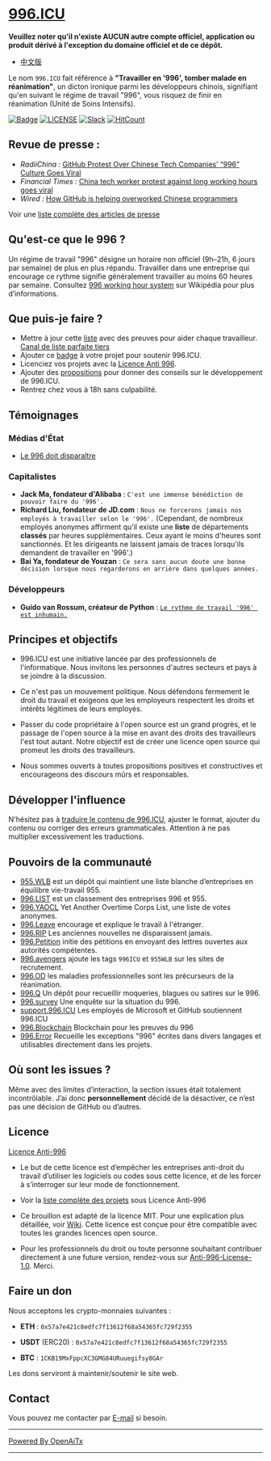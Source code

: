 [996.ICU](https://996.icu/#/en_US)
=======
**Veuillez noter qu'il n'existe AUCUN autre compte officiel, application ou produit dérivé à l'exception du domaine officiel et de ce dépôt.**

* [中文版](./README_CN.md)

Le nom `996.ICU` fait référence à **"Travailler en '996', tomber malade en réanimation"**, un dicton ironique parmi les développeurs chinois, signifiant qu'en suivant le régime de travail "996", vous risquez de finir en réanimation (Unité de Soins Intensifs).

[![Badge](https://img.shields.io/badge/link-996.icu-%23FF4D5B.svg?style=flat-square)](https://996.icu/#/en_US)
[![LICENSE](https://img.shields.io/badge/license-Anti%20996-blue.svg?style=flat-square)](https://github.com/996icu/996.ICU/blob/master/LICENSE)
[![Slack](https://img.shields.io/badge/slack-996icu-green.svg?style=flat-square)](https://join.slack.com/t/996icu/shared_invite/enQtNjI0MjEzMTUxNDI0LTkyMGViNmJiZjYwOWVlNzQ3NmQ4NTQyMDRiZTNmOWFkMzYxZWNmZGI0NDA4MWIwOGVhOThhMzc3NGQyMDBhZDc)
[![HitCount](http://hits.dwyl.com/996icu/996ICU.svg)](http://hits.dwyl.com/996icu/996ICU)


Revue de presse :
---
* *RadiiChina :* [GitHub Protest Over Chinese Tech Companies’ “996” Culture Goes Viral](https://radiichina.com/github-protest-chinese-tech-996/)
* *Financial Times :*  [China tech worker protest against long working hours goes viral](https://www.ft.com/content/72754638-55d1-11e9-91f9-b6515a54c5b1)
* *Wired :* [How GitHub is helping overworked Chinese programmers](https://www.wired.com/story/how-github-helping-overworked-chinese-programmers/)

Voir une [liste complète des articles de presse](externals/news_EN.md)



Qu'est-ce que le 996 ?
---

Un régime de travail "996" désigne un horaire non officiel (9h–21h, 6 jours par semaine) de plus en plus répandu. Travailler dans une entreprise qui encourage ce rythme signifie généralement travailler au moins 60 heures par semaine.
Consultez [996 working hour system](https://en.wikipedia.org/wiki/996_working_hour_system) sur Wikipédia pour plus d’informations.


Que puis-je faire ?
---

- Mettre à jour cette [liste](blacklist/README.md) avec des preuves pour aider chaque travailleur.  [Canal de liste parfaite tiers](https://www.996action.com/index.php/889799)
- Ajouter ce [badge](externals/instruction.md) à votre projet pour soutenir 996.ICU.  
- Licenciez vos projets avec la [Licence Anti 996](LICENSE).  
- Ajouter des [propositions](proposal/README.md) pour donner des conseils sur le développement de 996.ICU.
- Rentrez chez vous à 18h sans culpabilité.


Témoignages
---

### Médias d'État
- [Le 996 doit disparaître](http://www.xinhuanet.com/politics/2019-04/15/c_1124370790.htm)


### Capitalistes
- **Jack Ma, fondateur d'Alibaba** : `C'est une immense bénédiction de pouvoir faire du '996'.`
- **Richard Liu, fondateur de JD.com** : `Nous ne forcerons jamais nos employés à travailler selon le '996'.`
(Cependant, de nombreux employés anonymes affirment qu'il existe une **liste** de départements **classés** par heures supplémentaires. Ceux ayant le moins d'heures sont sanctionnés. Et les dirigeants ne laissent jamais de traces lorsqu'ils demandent de travailler en '996'.)
- **Bai Ya, fondateur de Youzan** : `Ce sera sans aucun doute une bonne décision lorsque nous regarderons en arrière dans quelques années.`

### Développeurs
- **Guido van Rossum, créateur de Python** : [`Le rythme de travail '996' est inhumain.`](https://twitter.com/gvanrossum/status/1111628076801236993)


Principes et objectifs
---

* 996.ICU est une initiative lancée par des professionnels de l'informatique. Nous invitons les personnes d'autres secteurs et pays à se joindre à la discussion.

* Ce n'est pas un mouvement politique. Nous défendons fermement le droit du travail et exigeons que les employeurs respectent les droits et intérêts légitimes de leurs employés.

* Passer du code propriétaire à l'open source est un grand progrès, et le passage de l'open source à la mise en avant des droits des travailleurs l'est tout autant. Notre objectif est de créer une licence open source qui promeut les droits des travailleurs.

* Nous sommes ouverts à toutes propositions positives et constructives et encourageons des discours mûrs et responsables.


Développer l'influence
---

N'hésitez pas à [traduire le contenu de 996.ICU](i18n/README.md), ajuster le format, ajouter du contenu ou corriger des erreurs grammaticales. Attention à ne pas multiplier excessivement les traductions.

Pouvoirs de la communauté
---

 - [955.WLB](https://github.com/formulahendry/955.WLB) est un dépôt qui maintient une liste blanche d’entreprises en équilibre vie-travail 955.
 - [996.LIST](https://github.com/fengT-T/996_list) est un classement des entreprises 996 et 955.
 - [996.YAOCL](https://github.com/boycott996/yaocl) Yet Another Overtime Corps List, une liste de votes anonymes.
 - [996.Leave](https://github.com/623637646/996.Leave) encourage et explique le travail à l'étranger.
 - [996.RIP](https://web.archive.org/web/20190422174052/https://996.rip/) Les anciennes nouvelles ne disparaissent jamais.
 - [996.Petition](https://github.com/xokctah/996.petition) initie des pétitions en envoyant des lettres ouvertes aux autorités compétentes.
 - [996.avengers](https://github.com/996-icu-avengers/Natasha) ajoute les tags `996ICU` et `955WLB` sur les sites de recrutement.
 - [996.OD](https://github.com/zheolong/996.OD.git) les maladies professionnelles sont les précurseurs de la réanimation.
 - [996.Q](https://github.com/alexddhuang/996.Q) Un dépôt pour recueillir moqueries, blagues ou satires sur le 996. 
 - [996.survey](https://github.com/0594mazhiyuan/996.survey) Une enquête sur la situation du 996.
 - [support.996.ICU](https://github.com/msworkers/support.996.ICU) Les employés de Microsoft et GitHub soutiennent 996.ICU
 - [996.Blockchain](https://github.com/996BC/996.Blockchain) Blockchain pour les preuves du 996
 - [996.Error](https://github.com/MagicLu550/996Error) Recueille les exceptions "996" écrites dans divers langages et utilisables directement dans les projets.

Où sont les issues ?
---

Même avec des limites d’interaction, la section issues était totalement incontrôlable.
J’ai donc **personnellement** décidé de la désactiver, ce n’est pas une décision de GitHub ou d’autres.


Licence
---

[Licence Anti-996](LICENSE)

 - Le but de cette licence est d’empêcher les entreprises anti-droit du travail d’utiliser les logiciels ou codes sous cette licence, et de les forcer à s’interroger sur leur mode de fonctionnement.
 - Voir la [liste complète des projets](awesomelist/README.md) sous Licence Anti-996

 - Ce brouillon est adapté de la licence MIT. Pour une explication plus détaillée, voir [Wiki](https://github.com/kattgu7/996-License-Draft/wiki). Cette licence est conçue pour être compatible avec toutes les grandes licences open source.  
 - Pour les professionnels du droit ou toute personne souhaitant contribuer directement à une future version, rendez-vous sur [Anti-996-License-1.0](https://github.com/kattgu7/996-License-Draft). Merci.

Faire un don
---
Nous acceptons les crypto-monnaies suivantes :

- **ETH** : `0x57a7e421c8edfc7f13612f68a54365fc729f2355`

- **USDT** (ERC20) : `0x57a7e421c8edfc7f13612f68a54365fc729f2355`

- **BTC** : `1CKB19MxFppcXC3GMG84URuuegifsy8GAr`

Les dons serviront à maintenir/soutenir le site web.

Contact
---

Vous pouvez me contacter par [E-mail](mailto:996icu.repo@gmail.com) si besoin.

---

[Powered By OpenAiTx](https://github.com/OpenAiTx/OpenAiTx)

---